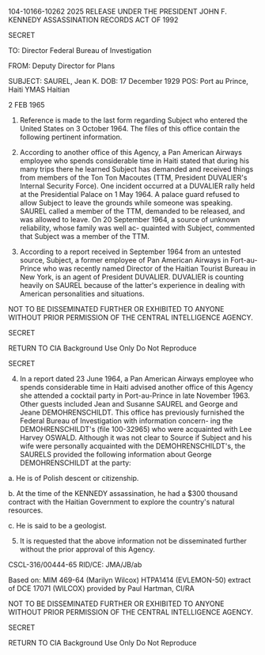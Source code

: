 104-10166-10262
2025 RELEASE UNDER THE PRESIDENT JOHN F. KENNEDY ASSASSINATION RECORDS ACT OF 1992

SECRET

TO: Director
Federal Bureau of Investigation

FROM: Deputy Director for Plans

SUBJECT: SAUREL, Jean K.
DOB: 17 December 1929
POS: Port au Prince, Haiti
YMAS Haitian

2 FEB 1965

1. Reference is made to the last form regarding Subject who entered the United States on 3 October 1964. The files of this office contain the following pertinent information.

2. According to another office of this Agency, a Pan American Airways employee who spends considerable time in Haiti stated that during his many trips there he learned Subject has demanded and received things from members of the Ton Ton Macoutes (TTM, President DUVALIER's Internal Security Force). One incident occurred at a DUVALIER rally held at the Presidential Palace on 1 May 1964. A palace guard refused to allow Subject to leave the grounds while someone was speaking. SAUREL called a member of the TTM, demanded to be released, and was allowed to leave. On 20 September 1964, a source of unknown reliability, whose family was well ac- quainted with Subject, commented that Subject was a member of the TTM.

3. According to a report received in September 1964 from an untested source, Subject, a former employee of Pan American Airways in Fort-au-Prince who was recently named Director of the Haitian Tourist Bureau in New York, is an agent of President DUVALIER. DUVALIER is counting heavily on SAUREL because of the latter's experience in dealing with American personalities and situations.

NOT TO BE DISSEMINATED FURTHER OR EXHIBITED TO ANYONE WITHOUT PRIOR PERMISSION OF THE CENTRAL INTELLIGENCE AGENCY.

SECRET

RETURN TO CIA
Background Use Only
Do Not Reproduce

SECRET

4. In a report dated 23 June 1964, a Pan American Airways employee who spends considerable time in Haiti advised another office of this Agency she attended a cocktail party in Port-au-Prince in late November 1963. Other guests included Jean and Susanne SAUREL and George and Jeane DEMOHRENSCHILDT. This office has previously furnished the Federal Bureau of Investigation with information concern- ing the DEMOHRENSCHILDT's (file 100-32965) who were acquainted with Lee Harvey OSWALD. Although it was not clear to Source if Subject and his wife were personally acquainted with the DEMOHRENSCHILDT's, the SAURELS provided the following information about George DEMOHRENSCHILDT at the party:

a. He is of Polish descent or citizenship.

b. At the time of the KENNEDY assassination, he had a $300 thousand contract with the Haitian Government to explore the country's natural resources.

c. He is said to be a geologist.

5. It is requested that the above information not be disseminated further without the prior approval of this Agency.

CSCL-316/00444-65
RID/CE: JMA/JB/ab

Based on: MIM 469-64 (Marilyn Wilcox)
HTPA1414 (EVLEMON-50)
extract of DCE 17071 (WILCOX) provided by Paul Hartman, CI/RA

NOT TO BE DISSEMINATED FURTHER OR EXHIBITED TO ANYONE WITHOUT PRIOR PERMISSION OF THE CENTRAL INTELLIGENCE AGENCY.

SECRET

RETURN TO CIA
Background Use Only
Do Not Reproduce
